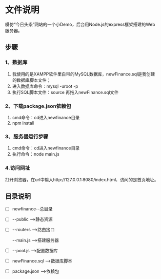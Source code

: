 # 文件说明

模仿“今日头条”网站的一个小Demo，后台用Node.js的express框架搭建的Web服务器。

## 步骤

### 1、数据库

1. 我使用的是XAMPP软件里自带的MySQL数据库，newFinance.sql是我创建的数据库脚本文件；
2. 进入数据库命令：mysql -uroot -p
3. 执行SQL脚本文件：source  再拖入newFinance.sql文件

### 2、下载package.json依赖包

1. cmd命令：cd进入newfinance目录
2. npm install

### 3、服务器运行步骤

1. cmd命令：cd进入newfinance目录
2. 执行命令：node  main.js

### 4.访问网址

打开浏览器，在url中输入http://127.0.0.1:8080/index.html，访问的是首页地址。



## 目录说明

- [ ] newfinance--总目录

- [ ] --public  -->静态资源

- [ ] --routers  -->路由接口

  --main.js  -->搭建服务器

- [ ] --pool.js  -->配置数据库

- [ ] newFinance.sql  -->数据库脚本

- [ ] package.json  -->依赖包